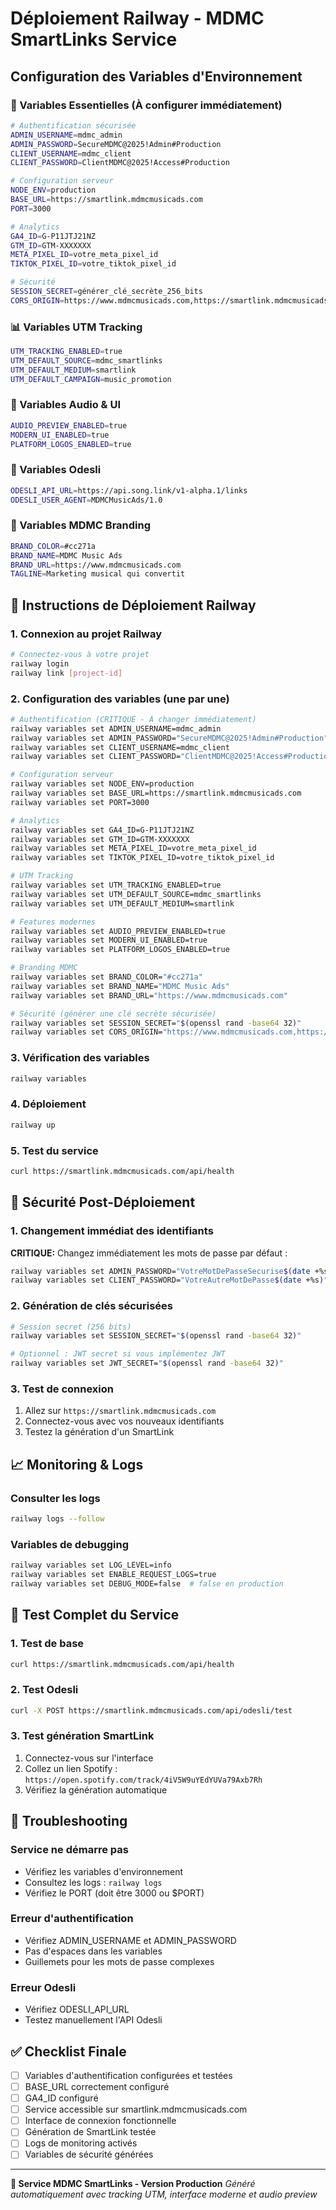 # Déploiement Railway - MDMC SmartLinks Service

## Configuration des Variables d'Environnement

### 🚀 Variables Essentielles (À configurer immédiatement)

```bash
# Authentification sécurisée
ADMIN_USERNAME=mdmc_admin
ADMIN_PASSWORD=SecureMDMC@2025!Admin#Production
CLIENT_USERNAME=mdmc_client
CLIENT_PASSWORD=ClientMDMC@2025!Access#Production

# Configuration serveur
NODE_ENV=production
BASE_URL=https://smartlink.mdmcmusicads.com
PORT=3000

# Analytics
GA4_ID=G-P11JTJ21NZ
GTM_ID=GTM-XXXXXXX
META_PIXEL_ID=votre_meta_pixel_id
TIKTOK_PIXEL_ID=votre_tiktok_pixel_id

# Sécurité
SESSION_SECRET=générer_clé_secrète_256_bits
CORS_ORIGIN=https://www.mdmcmusicads.com,https://smartlink.mdmcmusicads.com
```

### 📊 Variables UTM Tracking

```bash
UTM_TRACKING_ENABLED=true
UTM_DEFAULT_SOURCE=mdmc_smartlinks
UTM_DEFAULT_MEDIUM=smartlink
UTM_DEFAULT_CAMPAIGN=music_promotion
```

### 🎵 Variables Audio & UI

```bash
AUDIO_PREVIEW_ENABLED=true
MODERN_UI_ENABLED=true
PLATFORM_LOGOS_ENABLED=true
```

### 🔧 Variables Odesli

```bash
ODESLI_API_URL=https://api.song.link/v1-alpha.1/links
ODESLI_USER_AGENT=MDMCMusicAds/1.0
```

### 🎨 Variables MDMC Branding

```bash
BRAND_COLOR=#cc271a
BRAND_NAME=MDMC Music Ads
BRAND_URL=https://www.mdmcmusicads.com
TAGLINE=Marketing musical qui convertit
```

## 🚨 Instructions de Déploiement Railway

### 1. Connexion au projet Railway
```bash
# Connectez-vous à votre projet
railway login
railway link [project-id]
```

### 2. Configuration des variables (une par une)
```bash
# Authentification (CRITIQUE - À changer immédiatement)
railway variables set ADMIN_USERNAME=mdmc_admin
railway variables set ADMIN_PASSWORD="SecureMDMC@2025!Admin#Production"
railway variables set CLIENT_USERNAME=mdmc_client
railway variables set CLIENT_PASSWORD="ClientMDMC@2025!Access#Production"

# Configuration serveur
railway variables set NODE_ENV=production
railway variables set BASE_URL=https://smartlink.mdmcmusicads.com
railway variables set PORT=3000

# Analytics
railway variables set GA4_ID=G-P11JTJ21NZ
railway variables set GTM_ID=GTM-XXXXXXX
railway variables set META_PIXEL_ID=votre_meta_pixel_id
railway variables set TIKTOK_PIXEL_ID=votre_tiktok_pixel_id

# UTM Tracking
railway variables set UTM_TRACKING_ENABLED=true
railway variables set UTM_DEFAULT_SOURCE=mdmc_smartlinks
railway variables set UTM_DEFAULT_MEDIUM=smartlink

# Features modernes
railway variables set AUDIO_PREVIEW_ENABLED=true
railway variables set MODERN_UI_ENABLED=true
railway variables set PLATFORM_LOGOS_ENABLED=true

# Branding MDMC
railway variables set BRAND_COLOR="#cc271a"
railway variables set BRAND_NAME="MDMC Music Ads"
railway variables set BRAND_URL="https://www.mdmcmusicads.com"

# Sécurité (générer une clé secrète sécurisée)
railway variables set SESSION_SECRET="$(openssl rand -base64 32)"
railway variables set CORS_ORIGIN="https://www.mdmcmusicads.com,https://smartlink.mdmcmusicads.com"
```

### 3. Vérification des variables
```bash
railway variables
```

### 4. Déploiement
```bash
railway up
```

### 5. Test du service
```bash
curl https://smartlink.mdmcmusicads.com/api/health
```

## 🔐 Sécurité Post-Déploiement

### 1. Changement immédiat des identifiants
**CRITIQUE:** Changez immédiatement les mots de passe par défaut :

```bash
railway variables set ADMIN_PASSWORD="VotreMotDePasseSecurise$(date +%s)"
railway variables set CLIENT_PASSWORD="VotreAutreMotDePasse$(date +%s)"
```

### 2. Génération de clés sécurisées
```bash
# Session secret (256 bits)
railway variables set SESSION_SECRET="$(openssl rand -base64 32)"

# Optionnel : JWT secret si vous implémentez JWT
railway variables set JWT_SECRET="$(openssl rand -base64 32)"
```

### 3. Test de connexion
1. Allez sur `https://smartlink.mdmcmusicads.com`
2. Connectez-vous avec vos nouveaux identifiants
3. Testez la génération d'un SmartLink

## 📈 Monitoring & Logs

### Consulter les logs
```bash
railway logs --follow
```

### Variables de debugging
```bash
railway variables set LOG_LEVEL=info
railway variables set ENABLE_REQUEST_LOGS=true
railway variables set DEBUG_MODE=false  # false en production
```

## 🎯 Test Complet du Service

### 1. Test de base
```bash
curl https://smartlink.mdmcmusicads.com/api/health
```

### 2. Test Odesli
```bash
curl -X POST https://smartlink.mdmcmusicads.com/api/odesli/test
```

### 3. Test génération SmartLink
1. Connectez-vous sur l'interface
2. Collez un lien Spotify : `https://open.spotify.com/track/4iV5W9uYEdYUVa79Axb7Rh`
3. Vérifiez la génération automatique

## 🚨 Troubleshooting

### Service ne démarre pas
- Vérifiez les variables d'environnement
- Consultez les logs : `railway logs`
- Vérifiez le PORT (doit être 3000 ou $PORT)

### Erreur d'authentification
- Vérifiez ADMIN_USERNAME et ADMIN_PASSWORD
- Pas d'espaces dans les variables
- Guillemets pour les mots de passe complexes

### Erreur Odesli
- Vérifiez ODESLI_API_URL
- Testez manuellement l'API Odesli

## ✅ Checklist Finale

- [ ] Variables d'authentification configurées et testées
- [ ] BASE_URL correctement configuré
- [ ] GA4_ID configuré
- [ ] Service accessible sur smartlink.mdmcmusicads.com
- [ ] Interface de connexion fonctionnelle
- [ ] Génération de SmartLink testée
- [ ] Logs de monitoring activés
- [ ] Variables de sécurité générées

---

**🎵 Service MDMC SmartLinks - Version Production**
*Généré automatiquement avec tracking UTM, interface moderne et audio preview*